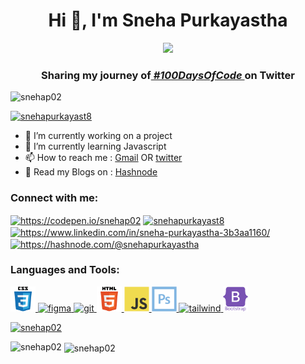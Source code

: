 <h1 align="center">Hi 👋, I'm Sneha Purkayastha</h1>
<p align="center"><img src="https://user-images.githubusercontent.com/58648780/197334136-4c6c5b96-7e3d-43c9-a5c3-626f07184f13.png" width="800"></p>
<h3 align = "center">Sharing my journey of<a href="https://twitter.com/SnehaPurkayast8"><i> #100DaysOfCode </i></a> on Twitter </h3>
<p align="left"> <img src="https://komarev.com/ghpvc/?username=snehap02&label=Profile%20views&color=0e75b6&style=flat" alt="snehap02" /> </p>
<p align="left"> <a href="https://twitter.com/snehapurkayast8" target="blank"><img src="https://img.shields.io/twitter/follow/snehapurkayast8?logo=twitter&style=for-the-badge" alt="snehapurkayast8" /></a> </p>



- 🔭 I’m currently working on a project
- 🌱 I’m currently learning Javascript
- 📫 How to reach me : [Gmail](iamsneha0296@gmail.com) OR [twitter](https://twitter.com/SnehaPurkayast8)
- :book: Read my Blogs on : [Hashnode](https://snehapurkayastha.hashnode.dev/)



<h3 align="left">Connect with me:</h3> 
<p align="left">
<a href="https://codepen.io/https://codepen.io/snehap02" target="blank"><img align="center" src="https://raw.githubusercontent.com/rahuldkjain/github-profile-readme-generator/master/src/images/icons/Social/codepen.svg" alt="https://codepen.io/snehap02" height="30" width="40" /></a>
<a href="https://twitter.com/snehapurkayast8" target="blank"><img align="center" src="https://raw.githubusercontent.com/rahuldkjain/github-profile-readme-generator/master/src/images/icons/Social/twitter.svg" alt="snehapurkayast8" height="30" width="40" /></a>
<a href="https://linkedin.com/in/https://www.linkedin.com/in/sneha-purkayastha-3b3aa1160/" target="blank"><img align="center" src="https://raw.githubusercontent.com/rahuldkjain/github-profile-readme-generator/master/src/images/icons/Social/linked-in-alt.svg" alt="https://www.linkedin.com/in/sneha-purkayastha-3b3aa1160/" height="30" width="40" /></a>
<a href="https://hashnode.com/https://hashnode.com/@snehapurkayastha" target="blank"><img align="center" src="https://raw.githubusercontent.com/rahuldkjain/github-profile-readme-generator/master/src/images/icons/Social/hashnode.svg" alt="https://hashnode.com/@snehapurkayastha" height="30" width="40" /></a>
</p>

<h3 align="left">Languages and Tools:</h3>
<p align="left"> <a href="https://www.w3schools.com/css/" target="_blank" rel="noreferrer"> <img src="https://raw.githubusercontent.com/devicons/devicon/master/icons/css3/css3-original-wordmark.svg" alt="css3" width="40" height="40"/> </a> <a href="https://www.figma.com/" target="_blank" rel="noreferrer"> <img src="https://www.vectorlogo.zone/logos/figma/figma-icon.svg" alt="figma" width="40" height="40"/> </a> <a href="https://git-scm.com/" target="_blank" rel="noreferrer"> <img src="https://www.vectorlogo.zone/logos/git-scm/git-scm-icon.svg" alt="git" width="40" height="40"/> </a> <a href="https://www.w3.org/html/" target="_blank" rel="noreferrer"> <img src="https://raw.githubusercontent.com/devicons/devicon/master/icons/html5/html5-original-wordmark.svg" alt="html5" width="40" height="40"/> </a> <a href="https://developer.mozilla.org/en-US/docs/Web/JavaScript" target="_blank" rel="noreferrer"> <img src="https://raw.githubusercontent.com/devicons/devicon/master/icons/javascript/javascript-original.svg" alt="javascript" width="40" height="40"/> </a> <a href="https://www.photoshop.com/en" target="_blank" rel="noreferrer"> <img src="https://raw.githubusercontent.com/devicons/devicon/master/icons/photoshop/photoshop-line.svg" alt="photoshop" width="40" height="40"/> </a> <a href="https://tailwindcss.com/" target="_blank" rel="noreferrer"> <img src="https://www.vectorlogo.zone/logos/tailwindcss/tailwindcss-icon.svg" alt="tailwind" width="40" height="40"/> </a><a href="https://getbootstrap.com" target="_blank" rel="noreferrer"> <img src="https://raw.githubusercontent.com/devicons/devicon/master/icons/bootstrap/bootstrap-plain-wordmark.svg" alt="bootstrap" width="40" height="40"/> </p>

<p align="left"> <a href="https://github.com/ryo-ma/github-profile-trophy"><img src="https://github-profile-trophy.vercel.app/?username=snehap02" alt="snehap02" /></a> </p>

<p><img align="left" src="https://github-readme-stats.vercel.app/api/top-langs?username=snehap02&show_icons=true&locale=en&layout=compact" alt="snehap02" /></p>

<p>&nbsp;<img align="center" src="https://github-readme-stats.vercel.app/api?username=snehap02&show_icons=true&locale=en" alt="snehap02" /></p>





